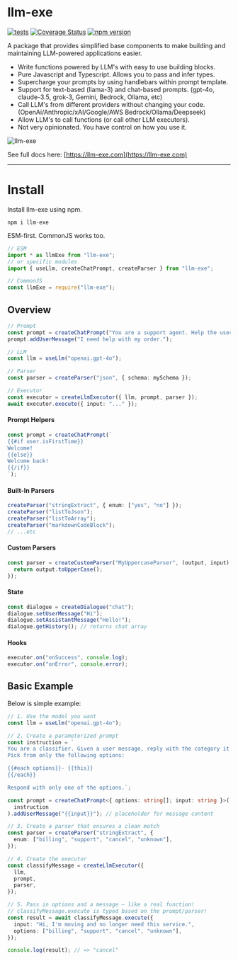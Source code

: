 # llm-exe

[![tests](https://github.com/gregreindel/llm-exe/actions/workflows/tests.yml/badge.svg)](https://github.com/gregreindel/llm-exe/actions/workflows/tests.yml) [![Coverage Status](https://coveralls.io/repos/github/gregreindel/llm-exe/badge.svg?branch=main)](https://coveralls.io/github/gregreindel/llm-exe?branch=main) [![npm version](https://badge.fury.io/js/llm-exe.svg)](https://badge.fury.io/js/llm-exe)

A package that provides simplified base components to make building and maintaining LLM-powered applications easier.

- Write functions powered by LLM's with easy to use building blocks.
- Pure Javascript and Typescript. Allows you to pass and infer types.
- Supercharge your prompts by using handlebars within prompt template.
- Support for text-based (llama-3) and chat-based prompts. (gpt-4o, claude-3.5, grok-3, Gemini, Bedrock, Ollama, etc)
- Call LLM's from different providers without changing your code. (OpenAi/Anthropic/xAI/Google/AWS Bedrock/Ollama/Deepseek)
- Allow LLM's to call functions (or call other LLM executors).
- Not very opinionated. You have control on how you use it.

![llm-exe](https://assets.llm-exe.com/llm-exe-featured-2025.png)

See full docs here: [https://llm-exe.com](https://llm-exe.com)

---

# Install

Install llm-exe using npm.

```
npm i llm-exe
```

ESM-first. CommonJS works too.

```typescript
// ESM
import * as llmExe from "llm-exe";
// or specific modules
import { useLlm, createChatPrompt, createParser } from "llm-exe";

// CommonJS
const llmExe = require("llm-exe");
```

## Overview

```ts
// Prompt
const prompt = createChatPrompt("You are a support agent. Help the user.");
prompt.addUserMessage("I need help with my order.");

// LLM
const llm = useLlm("openai.gpt-4o");

// Parser
const parser = createParser("json", { schema: mySchema });

// Executor
const executor = createLlmExecutor({ llm, prompt, parser });
await executor.execute({ input: "..." });
```

#### Prompt Helpers

```ts
const prompt = createChatPrompt(`
{{#if user.isFirstTime}}
Welcome!
{{else}}
Welcome back!
{{/if}}
`);
```

#### Built-In Parsers

```ts
createParser("stringExtract", { enum: ["yes", "no"] });
createParser("listToJson");
createParser("listToArray");
createParser("markdownCodeBlock");
// ...etc
```

#### Custom Parsers

```ts
const parser = createCustomParser("MyUppercaseParser", (output, input) => {
  return output.toUpperCase();
});
```

#### State

```ts
const dialogue = createDialogue("chat");
dialogue.setUserMessage("Hi");
dialogue.setAssistantMessage("Hello!");
dialogue.getHistory(); // returns chat array
```

#### Hooks

```ts
executor.on("onSuccess", console.log);
executor.on("onError", console.error);
```

## Basic Example

Below is simple example:

```typescript
// 1. Use the model you want
const llm = useLlm("openai.gpt-4o");

// 2. Create a parameterized prompt
const instruction = `
You are a classifier. Given a user message, reply with the category it belongs to.
Pick from only the following options:

{{#each options}}- {{this}}
{{/each}}

Respond with only one of the options.`;

const prompt = createChatPrompt<{ options: string[]; input: string }>(
  instruction
).addUserMessage("{{input}}"); // placeholder for message content

// 3. Create a parser that ensures a clean match
const parser = createParser("stringExtract", {
  enum: ["billing", "support", "cancel", "unknown"],
});

// 4. Create the executor
const classifyMessage = createLlmExecutor({
  llm,
  prompt,
  parser,
});

// 5. Pass in options and a message — like a real function!
// classifyMessage.execute is typed based on the prompt/parser!
const result = await classifyMessage.execute({
  input: "Hi, I'm moving and no longer need this service.",
  options: ["billing", "support", "cancel", "unknown"],
});

console.log(result); // => "cancel"
```
